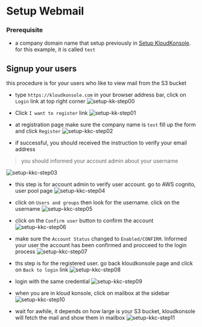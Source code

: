 # Setup Webmail

### Prerequisite
- a company domain name that setup previously in [Setup KloudKonsole](doc/setup-kloudkonsole.md). for this example, it is called `test`

## Signup your users
this procedure is for your users who like to view mail from the S3 bucket

* type `https://kloudkonsole.com` in your browser address bar, click on `Login` link at top right corner
![setup-kk-step00](../img/kk/00.png)

* Click `I want to register` link
![setup-kk-step01](../img/kk/01.png)

* at registration page make sure the company name is `test` fill up the form and click `Register`
![setup-kkc-step02](../img/kkc/02.png)

* if successful, you should received the instruction to verify your email address
> you should informed your account admin about your username

![setup-kkc-step03](../img/kkc/03.png)

* this step is for account admin to verify user account. go to AWS cognito, user pool page
![setup-kkc-step04](../img/kkc/04.png)

* click on `Users and groups` then look for the username. click on the username
![setup-kkc-step05](../img/kkc/05.png)

* click on the `Confirm user` button to confirm the account
![setup-kkc-step06](../img/kkc/06.png)

* make sure the `Account Status` changed to `Enabled/CONFIRM`. Informed your user the account has been confirmed and procceed to the login process
![setup-kkc-step07](../img/kkc/07.png)

* ths step is for the registered user. go back kloudkonsole page and click on `Back to login` link
![setup-kkc-step08](../img/kkc/08.png)

* login with the same credential
![setup-kkc-step09](../img/kkc/09.png)

* when you are in kloud konsole, click on mailbox at the sidebar
![setup-kkc-step10](../img/kkc/10.png)

* wait for awhile, it depends on how large is your S3 bucket, kloudkonsole will fetch the mail and show them in mailbox
![setup-kkc-step11](../img/kkc/11.png)
